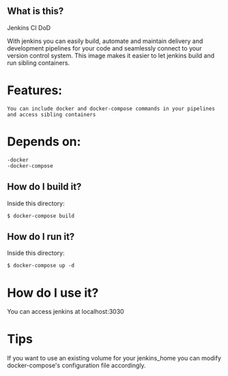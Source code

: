 ## What is this?
Jenkins CI DoD

With jenkins you can easily build, automate and maintain delivery and development pipelines for your code and seamlessly connect to your version control system.
This image makes it easier to let jenkins build and run sibling containers.

# Features:
    You can include docker and docker-compose commands in your pipelines and access sibling containers
# Depends on:
    -docker
    -docker-compose

## How do I build it?
Inside this directory:

    $ docker-compose build

## How do I run it?
Inside this directory:

    $ docker-compose up -d  

# How do I use it?
You can access jenkins at localhost:3030

# Tips
   If you want to use an existing volume for your jenkins_home you can modify docker-compose's configuration file accordingly.



